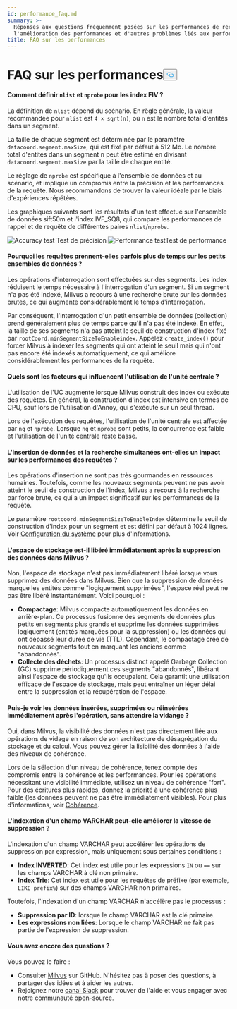 ```yaml
---
id: performance_faq.md
summary: >-
  Réponses aux questions fréquemment posées sur les performances de recherche,
  l'amélioration des performances et d'autres problèmes liés aux performances.
title: FAQ sur les performances
---
```

<h1 id="Performance-FAQ" class="common-anchor-header">FAQ sur les performances<button data-href="#Performance-FAQ" class="anchor-icon" translate="no">
      <svg translate="no"
        aria-hidden="true"
        focusable="false"
        height="20"
        version="1.1"
        viewBox="0 0 16 16"
        width="16"
      >
        <path
          fill="#0092E4"
          fill-rule="evenodd"
          d="M4 9h1v1H4c-1.5 0-3-1.69-3-3.5S2.55 3 4 3h4c1.45 0 3 1.69 3 3.5 0 1.41-.91 2.72-2 3.25V8.59c.58-.45 1-1.27 1-2.09C10 5.22 8.98 4 8 4H4c-.98 0-2 1.22-2 2.5S3 9 4 9zm9-3h-1v1h1c1 0 2 1.22 2 2.5S13.98 12 13 12H9c-.98 0-2-1.22-2-2.5 0-.83.42-1.64 1-2.09V6.25c-1.09.53-2 1.84-2 3.25C6 11.31 7.55 13 9 13h4c1.45 0 3-1.69 3-3.5S14.5 6 13 6z"
        ></path>
      </svg>
    </button></h1><h4 id="How-to-set-nlist-and-nprobe-for-IVF-indexes" class="common-anchor-header">Comment définir <code translate="no">nlist</code> et <code translate="no">nprobe</code> pour les index FIV ?</h4><p>La définition de <code translate="no">nlist</code> dépend du scénario. En règle générale, la valeur recommandée pour <code translate="no">nlist</code> est <code translate="no">4 × sqrt(n)</code>, où <code translate="no">n</code> est le nombre total d'entités dans un segment.</p>
<p>La taille de chaque segment est déterminée par le paramètre <code translate="no">datacoord.segment.maxSize</code>, qui est fixé par défaut à 512 Mo. Le nombre total d'entités dans un segment n peut être estimé en divisant <code translate="no">datacoord.segment.maxSize</code> par la taille de chaque entité.</p>
<p>Le réglage de <code translate="no">nprobe</code> est spécifique à l'ensemble de données et au scénario, et implique un compromis entre la précision et les performances de la requête. Nous recommandons de trouver la valeur idéale par le biais d'expériences répétées.</p>
<p>Les graphiques suivants sont les résultats d'un test effectué sur l'ensemble de données sift50m et l'index IVF_SQ8, qui compare les performances de rappel et de requête de différentes paires <code translate="no">nlist</code>/<code translate="no">nprobe</code>.</p>
<p>
  
   <span class="img-wrapper"> <img translate="no" src="/docs/v2.5.x/assets/accuracy_nlist_nprobe.png" alt="Accuracy test" class="doc-image" id="accuracy-test" />
   </span> <span class="img-wrapper"> <span>Test de précision</span> </span> <span class="img-wrapper"> <img translate="no" src="/docs/v2.5.x/assets/performance_nlist_nprobe.png" alt="Performance test" class="doc-image" id="performance-test" /><span>Test de performance</span> </span></p>
<h4 id="Why-do-queries-sometimes-take-longer-on-smaller-datasets" class="common-anchor-header">Pourquoi les requêtes prennent-elles parfois plus de temps sur les petits ensembles de données ?</h4><p>Les opérations d'interrogation sont effectuées sur des segments. Les index réduisent le temps nécessaire à l'interrogation d'un segment. Si un segment n'a pas été indexé, Milvus a recours à une recherche brute sur les données brutes, ce qui augmente considérablement le temps d'interrogation.</p>
<p>Par conséquent, l'interrogation d'un petit ensemble de données (collection) prend généralement plus de temps parce qu'il n'a pas été indexé. En effet, la taille de ses segments n'a pas atteint le seuil de construction d'index fixé par <code translate="no">rootCoord.minSegmentSizeToEnableindex</code>. Appelez <code translate="no">create_index()</code> pour forcer Milvus à indexer les segments qui ont atteint le seuil mais qui n'ont pas encore été indexés automatiquement, ce qui améliore considérablement les performances de la requête.</p>
<h4 id="What-factors-impact-CPU-usage" class="common-anchor-header">Quels sont les facteurs qui influencent l'utilisation de l'unité centrale ?</h4><p>L'utilisation de l'UC augmente lorsque Milvus construit des index ou exécute des requêtes. En général, la construction d'index est intensive en termes de CPU, sauf lors de l'utilisation d'Annoy, qui s'exécute sur un seul thread.</p>
<p>Lors de l'exécution des requêtes, l'utilisation de l'unité centrale est affectée par <code translate="no">nq</code> et <code translate="no">nprobe</code>. Lorsque <code translate="no">nq</code> et <code translate="no">nprobe</code> sont petits, la concurrence est faible et l'utilisation de l'unité centrale reste basse.</p>
<h4 id="Does-simultaneously-inserting-data-and-searching-impact-query-performance" class="common-anchor-header">L'insertion de données et la recherche simultanées ont-elles un impact sur les performances des requêtes ?</h4><p>Les opérations d'insertion ne sont pas très gourmandes en ressources humaines. Toutefois, comme les nouveaux segments peuvent ne pas avoir atteint le seuil de construction de l'index, Milvus a recours à la recherche par force brute, ce qui a un impact significatif sur les performances de la requête.</p>
<p>Le paramètre <code translate="no">rootcoord.minSegmentSizeToEnableIndex</code> détermine le seuil de construction d'index pour un segment et est défini par défaut à 1024 lignes. Voir <a href="/docs/fr/system_configuration.md">Configuration du système</a> pour plus d'informations.</p>
<h4 id="Is-storage-space-released-right-after-data-deletion-in-Milvus" class="common-anchor-header">L'espace de stockage est-il libéré immédiatement après la suppression des données dans Milvus ?</h4><p>Non, l'espace de stockage n'est pas immédiatement libéré lorsque vous supprimez des données dans Milvus. Bien que la suppression de données marque les entités comme "logiquement supprimées", l'espace réel peut ne pas être libéré instantanément. Voici pourquoi :</p>
<ul>
<li><strong>Compactage</strong>: Milvus compacte automatiquement les données en arrière-plan. Ce processus fusionne des segments de données plus petits en segments plus grands et supprime les données supprimées logiquement (entités marquées pour la suppression) ou les données qui ont dépassé leur durée de vie (TTL). Cependant, le compactage crée de nouveaux segments tout en marquant les anciens comme "abandonnés".</li>
<li><strong>Collecte des déchets</strong>: Un processus distinct appelé Garbage Collection (GC) supprime périodiquement ces segments "abandonnés", libérant ainsi l'espace de stockage qu'ils occupaient. Cela garantit une utilisation efficace de l'espace de stockage, mais peut entraîner un léger délai entre la suppression et la récupération de l'espace.</li>
</ul>
<h4 id="Can-I-see-inserted-deleted-or-upserted-data-immediately-after-the-operation-without-waiting-for-a-flush" class="common-anchor-header">Puis-je voir les données insérées, supprimées ou réinsérées immédiatement après l'opération, sans attendre la vidange ?</h4><p>Oui, dans Milvus, la visibilité des données n'est pas directement liée aux opérations de vidage en raison de son architecture de désagrégation du stockage et du calcul. Vous pouvez gérer la lisibilité des données à l'aide des niveaux de cohérence.</p>
<p>Lors de la sélection d'un niveau de cohérence, tenez compte des compromis entre la cohérence et les performances. Pour les opérations nécessitant une visibilité immédiate, utilisez un niveau de cohérence "fort". Pour des écritures plus rapides, donnez la priorité à une cohérence plus faible (les données peuvent ne pas être immédiatement visibles). Pour plus d'informations, voir <a href="/docs/fr/consistency.md">Cohérence</a>.</p>
<h4 id="Can-indexing-a-VARCHAR-field-improve-deletion-speed" class="common-anchor-header">L'indexation d'un champ VARCHAR peut-elle améliorer la vitesse de suppression ?</h4><p>L'indexation d'un champ VARCHAR peut accélérer les opérations de suppression par expression, mais uniquement sous certaines conditions :</p>
<ul>
<li><strong>Index INVERTED</strong>: Cet index est utile pour les expressions <code translate="no">IN</code> ou <code translate="no">==</code> sur les champs VARCHAR à clé non primaire.</li>
<li><strong>Index Trie</strong>: Cet index est utile pour les requêtes de préfixe (par exemple, <code translate="no">LIKE prefix%</code>) sur des champs VARCHAR non primaires.</li>
</ul>
<p>Toutefois, l'indexation d'un champ VARCHAR n'accélère pas le processus :</p>
<ul>
<li><strong>Suppression par ID</strong>: lorsque le champ VARCHAR est la clé primaire.</li>
<li><strong>Les expressions non liées</strong>: Lorsque le champ VARCHAR ne fait pas partie de l'expression de suppression.</li>
</ul>
<h4 id="Still-have-questions" class="common-anchor-header">Vous avez encore des questions ?</h4><p>Vous pouvez le faire :</p>
<ul>
<li>Consulter <a href="https://github.com/milvus-io/milvus/issues">Milvus</a> sur GitHub. N'hésitez pas à poser des questions, à partager des idées et à aider les autres.</li>
<li>Rejoignez notre <a href="https://join.slack.com/t/milvusio/shared_invite/enQtNzY1OTQ0NDI3NjMzLWNmYmM1NmNjOTQ5MGI5NDhhYmRhMGU5M2NhNzhhMDMzY2MzNDdlYjM5ODQ5MmE3ODFlYzU3YjJkNmVlNDQ2ZTk">canal Slack</a> pour trouver de l'aide et vous engager avec notre communauté open-source.</li>
</ul>
